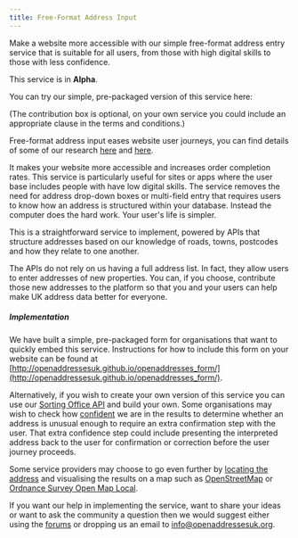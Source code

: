 ```yaml
---
title: Free-Format Address Input
---
```


Make a website more accessible with our simple free-format address entry service that is suitable for all users, from those with high digital skills to those with less confidence.

This service is in **Alpha**.

You can try our simple, pre-packaged version of this service here:

<div id="openaddresses-form"></div>

(The contribution box is optional, on your own service you could include an appropriate clause in the terms and conditions.)

Free-format address input eases website user journeys, you can find details of some of our research [here](/blog/2015/05/13/free-format-user-research) and [here](/blog/2015/04/16/better-addresses-2).

It makes your website more accessible and increases order completion rates. This service is particularly useful for sites or apps where the user base includes people with have low digital skills. The service removes the need for address drop-down boxes or multi-field entry that requires users to know how an address is structured within your database. Instead the computer does the hard work. Your user's life is simpler.

This is a straightforward service to implement, powered by APIs that structure addresses based on our knowledge of roads, towns, postcodes and how they relate to one another.

The APIs do not rely on us having a full address list. In fact, they allow users to enter addresses of new properties. You can, if you choose, contribute those new addresses to the platform so that you and your users can help make UK address data better for everyone.

##### Implementation

We have built a simple, pre-packaged form for organisations that want to quickly embed this service. Instructions for how to include this form on your website can be found at [http://openaddressesuk.github.io/openaddresses_form/](http://openaddressesuk.github.io/openaddresses_form/).

Alternatively, if you wish to create your own version of this service you can use our [Sorting Office API](/developers/sortingoffice) and build your own. Some organisations may wish to check how [confident](/developers/confidence) we are in the results to determine whether an address is unusual enough to require an extra confirmation step with the user. That extra confidence step could include presenting the interpreted address back to the user for confirmation or correction before the user journey proceeds.

Some service providers may choose to go even further by [locating the address](/services/locate-addresses) and visualising the results on a map such as [OpenStreetMap](http://www.openstreetmap.org/) or [Ordnance Survey Open Map Local](http://www.ordnancesurvey.co.uk/business-and-government/products/os-open-map-local.html).

If you want our help in implementing the service, want to share your ideas or want to ask the community a question then we would suggest either using the [forums](https://github.com/OpenAddressesUK/forum) or dropping us an email to [info@openaddressesuk.org](mailto:info@openaddressesuk.org).